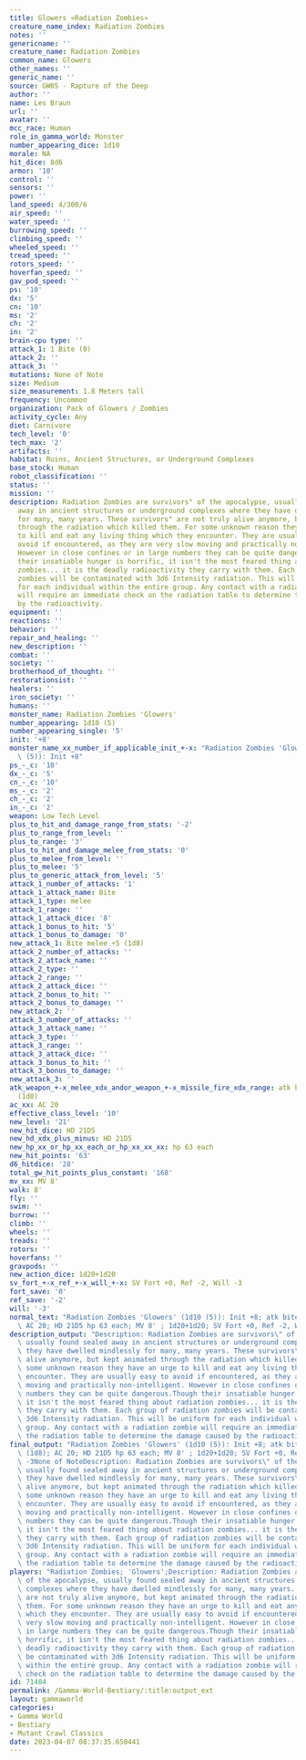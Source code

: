 ```yaml
---
title: Glowers «Radiation Zombies»
creature_name_index: Radiation Zombies
notes: ''
genericname: ''
creature_name: Radiation Zombies
common_name: Glowers
other_names: ''
generic_name: ''
source: GW05 - Rapture of the Deep
author: ''
name: Les Braun
url: ''
avatar: ''
mcc_race: Human
role_in_gamma_world: Monster
number_appearing_dice: 1d10
morale: NA
hit_dice: 8d6
armor: '10'
control: ''
sensors: ''
power: ''
land_speed: 4/300/6
air_speed: ''
water_speed: ''
burrowing_speed: ''
climbing_speed: ''
wheeled_speed: ''
tread_speed: ''
rotors_speed: ''
hoverfan_speed: ''
gav_pod_speed: ''
ps: '10'
dx: '5'
cn: '10'
ms: '2'
ch: '2'
in: '2'
brain-cpu type: ''
attack_1: 1 Bite (8)
attack_2: ''
attack_3: ''
mutations: None of Note
size: Medium
size_measurement: 1.8 Meters tall
frequency: Uncommon
organization: Pack of Glowers / Zombies
activity_cycle: Any
diet: Carnivore
tech_level: '0'
tech_max: '2'
artifacts: ''
habitat: Ruins, Ancient Structures, or Underground Complexes
base_stock: Human
robot_classification: ''
status: ''
mission: ''
description: Radiation Zombies are survivors" of the apocalypse, usually found sealed
  away in ancient structures or underground complexes where they have dwelled mindlessly
  for many, many years. These survivors" are not truly alive anymore, but kept animated
  through the radiation which killed them. For some unknown reason they have an urge
  to kill and eat any living thing which they encounter. They are usually easy to
  avoid if encountered, as they are very slow moving and practically non-intelligent.
  However in close confines or in large numbers they can be quite dangerous.Though
  their insatiable hunger is horrific, it isn't the most feared thing about radiation
  zombies... it is the deadly radioactivity they carry with them. Each group of radiation
  zombies will be contaminated with 3d6 Intensity radiation. This will be uniform
  for each individual within the entire group. Any contact with a radiation zombie
  will require an immediate check on the radiation table to determine the damage caused
  by the radioactivity.
equipment: ''
reactions: ''
behavior: ''
repair_and_healing: ''
new_description: ''
combat: ''
society: ''
brotherhood_of_thought: ''
restorationsist: ''
healers: ''
iron_society: ''
humans: ''
monster_name: Radiation Zombies 'Glowers'
number_appearing: 1d10 (5)
number_appearing_single: '5'
init: '+8'
monster_name_xx_number_if_applicable_init_+-x: "Radiation Zombies 'Glowers' (1d10\
  \ (5)): Init +8"
ps_-_c: '10'
dx_-_c: '5'
cn_-_c: '10'
ms_-_c: '2'
ch_-_c: '2'
in_-_c: '2'
weapon: Low Tech Level
plus_to_hit_and_damage_range_from_stats: '-2'
plus_to_range_from_level: ''
plus_to_range: '3'
plus_to_hit_and_damage_melee_from_stats: '0'
plus_to_melee_from_level: ''
plus_to_melee: '5'
plus_to_generic_attack_from_level: '5'
attack_1_number_of_attacks: '1'
attack_1_attack_name: Bite
attack_1_type: melee
attack_1_range: ''
attack_1_attack_dice: '8'
attack_1_bonus_to_hit: '5'
attack_1_bonus_to_damage: '0'
new_attack_1: Bite melee +5 (1d8)
attack_2_number_of_attacks: ''
attack_2_attack_name: ''
attack_2_type: ''
attack_2_range: ''
attack_2_attack_dice: ''
attack_2_bonus_to_hit: ''
attack_2_bonus_to_damage: ''
new_attack_2: ''
attack_3_number_of_attacks: ''
attack_3_attack_name: ''
attack_3_type: ''
attack_3_range: ''
attack_3_attack_dice: ''
attack_3_bonus_to_hit: ''
attack_3_bonus_to_damage: ''
new_attack_3: ''
atk_weapon_+-x_melee_xdx_andor_weapon_+-x_missile_fire_xdx_range: atk bite melee +5
  (1d8)
ac_xx: AC 20
effective_class_level: '10'
new_level: '21'
new_hit_dice: HD 21D5
new_hd_xdx_plus_minus: HD 21D5
new_hp_xx_or_hp_xx_each_or_hp_xx_xx_xx: hp 63 each
new_hit_points: '63'
d6_hitdice: '28'
total_gw_hit_points_plus_constant: '168'
mv_xx: MV 8'
walk: 8'
fly: ''
swim: ''
burrow: ''
climb: ''
wheels: ''
treads: ''
rotors: ''
hoverfans: ''
gravpods: ''
new_action_dice: 1d20+1d20
sv_fort_+-x_ref_+-x_will_+-x: SV Fort +0, Ref -2, Will -3
fort_save: '0'
ref_save: '-2'
will: '-3'
normal_text: "Radiation Zombies 'Glowers' (1d10 (5)): Init +8; atk bite melee +5 (1d8);\
  \ AC 20; HD 21D5 hp 63 each; MV 8' ; 1d20+1d20; SV Fort +0, Ref -2, Will -3"
description_output: "Description: Radiation Zombies are survivors\" of the apocalypse,\
  \ usually found sealed away in ancient structures or underground complexes where\
  \ they have dwelled mindlessly for many, many years. These survivors\" are not truly\
  \ alive anymore, but kept animated through the radiation which killed them. For\
  \ some unknown reason they have an urge to kill and eat any living thing which they\
  \ encounter. They are usually easy to avoid if encountered, as they are very slow\
  \ moving and practically non-intelligent. However in close confines or in large\
  \ numbers they can be quite dangerous.Though their insatiable hunger is horrific,\
  \ it isn't the most feared thing about radiation zombies... it is the deadly radioactivity\
  \ they carry with them. Each group of radiation zombies will be contaminated with\
  \ 3d6 Intensity radiation. This will be uniform for each individual within the entire\
  \ group. Any contact with a radiation zombie will require an immediate check on\
  \ the radiation table to determine the damage caused by the radioactivity."
final_output: "Radiation Zombies 'Glowers' (1d10 (5)): Init +8; atk bite melee +5\
  \ (1d8); AC 20; HD 21D5 hp 63 each; MV 8' ; 1d20+1d20; SV Fort +0, Ref -2, Will\
  \ -3None of NoteDescription: Radiation Zombies are survivors\" of the apocalypse,\
  \ usually found sealed away in ancient structures or underground complexes where\
  \ they have dwelled mindlessly for many, many years. These survivors\" are not truly\
  \ alive anymore, but kept animated through the radiation which killed them. For\
  \ some unknown reason they have an urge to kill and eat any living thing which they\
  \ encounter. They are usually easy to avoid if encountered, as they are very slow\
  \ moving and practically non-intelligent. However in close confines or in large\
  \ numbers they can be quite dangerous.Though their insatiable hunger is horrific,\
  \ it isn't the most feared thing about radiation zombies... it is the deadly radioactivity\
  \ they carry with them. Each group of radiation zombies will be contaminated with\
  \ 3d6 Intensity radiation. This will be uniform for each individual within the entire\
  \ group. Any contact with a radiation zombie will require an immediate check on\
  \ the radiation table to determine the damage caused by the radioactivity."
players: "Radiation Zombies; 'Glowers';Description: Radiation Zombies are survivors\"\
  \ of the apocalypse, usually found sealed away in ancient structures or underground\
  \ complexes where they have dwelled mindlessly for many, many years. These survivors\"\
  \ are not truly alive anymore, but kept animated through the radiation which killed\
  \ them. For some unknown reason they have an urge to kill and eat any living thing\
  \ which they encounter. They are usually easy to avoid if encountered, as they are\
  \ very slow moving and practically non-intelligent. However in close confines or\
  \ in large numbers they can be quite dangerous.Though their insatiable hunger is\
  \ horrific, it isn't the most feared thing about radiation zombies... it is the\
  \ deadly radioactivity they carry with them. Each group of radiation zombies will\
  \ be contaminated with 3d6 Intensity radiation. This will be uniform for each individual\
  \ within the entire group. Any contact with a radiation zombie will require an immediate\
  \ check on the radiation table to determine the damage caused by the radioactivity.|"
id: 71484
permalink: /Gamma-World-Bestiary/:title:output_ext
layout: gammaworld
categories:
- Gamma World
- Bestiary
- Mutant Crawl Classics
date: 2023-04-07 08:37:35.650441
---
```

